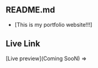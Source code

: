 
## README.md 
 - [This is my portfolio website!!!]

## Live Link
[Live preview](Coming SooN) =>  






